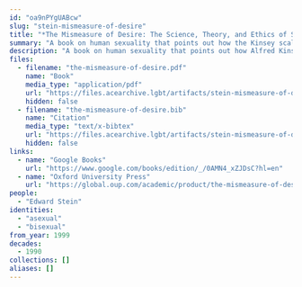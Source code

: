 ```yaml
---
id: "oa9nPYgUABcw"
slug: "stein-mismeasure-of-desire"
title: "*The Mismeasure of Desire: The Science, Theory, and Ethics of Sexual Orientation*"
summary: "A book on human sexuality that points out how the Kinsey scale fails to account for asexuals"
description: "A book on human sexuality that points out how Alfred Kinsey's one-dimensional scale of sexual orientation fails to account for asexuals"
files:
  - filename: "the-mismeasure-of-desire.pdf"
    name: "Book"
    media_type: "application/pdf"
    url: "https://files.acearchive.lgbt/artifacts/stein-mismeasure-of-desire/the-mismeasure-of-desire.pdf"
    hidden: false
  - filename: "the-mismeasure-of-desire.bib"
    name: "Citation"
    media_type: "text/x-bibtex"
    url: "https://files.acearchive.lgbt/artifacts/stein-mismeasure-of-desire/the-mismeasure-of-desire.bib"
    hidden: false
links:
  - name: "Google Books"
    url: "https://www.google.com/books/edition/_/0AMN4_xZJDsC?hl=en"
  - name: "Oxford University Press"
    url: "https://global.oup.com/academic/product/the-mismeasure-of-desire-9780195142440?cc=us&lang=en&#"
people:
  - "Edward Stein"
identities:
  - "asexual"
  - "bisexual"
from_year: 1999
decades:
  - 1990
collections: []
aliases: []
---
```

